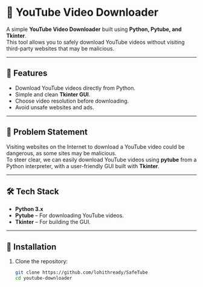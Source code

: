 # 🎥 YouTube Video Downloader  

A simple **YouTube Video Downloader** built using **Python, Pytube, and Tkinter**.  
This tool allows you to safely download YouTube videos without visiting third-party websites that may be malicious.  

---

## 🚀 Features
- Download YouTube videos directly from Python.
- Simple and clean **Tkinter GUI**.
- Choose video resolution before downloading.
- Avoid unsafe websites and ads.  

---

## 📌 Problem Statement
Visiting websites on the Internet to download a YouTube video could be dangerous, as some sites may be malicious.  
To steer clear, we can easily download YouTube videos using **pytube** from a Python interpreter, with a user-friendly GUI built with **Tkinter**.  

---

## 🛠️ Tech Stack
- **Python 3.x**
- **Pytube** – For downloading YouTube videos.
- **Tkinter** – For building the GUI.

---

## 📂 Installation

1. Clone the repository:
   ```bash
   git clone https://github.com/lohithready/SafeTube
   cd youtube-downloader
